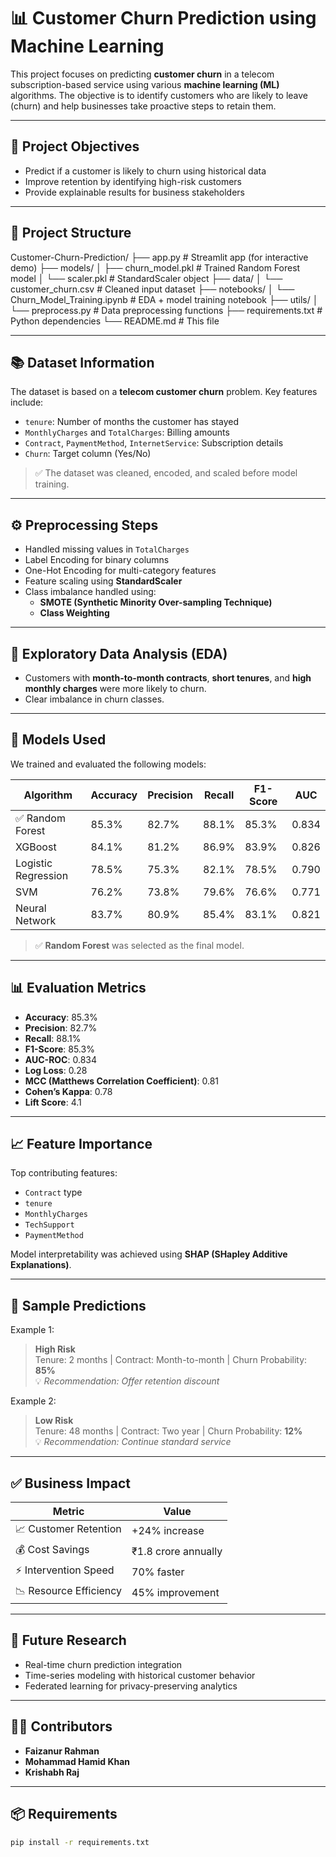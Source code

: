 # 📊 Customer Churn Prediction using Machine Learning

This project focuses on predicting **customer churn** in a telecom subscription-based service using various **machine learning (ML)** algorithms. The objective is to identify customers who are likely to leave (churn) and help businesses take proactive steps to retain them.

---

## 🚀 Project Objectives

- Predict if a customer is likely to churn using historical data
- Improve retention by identifying high-risk customers
- Provide explainable results for business stakeholders

---

## 📁 Project Structure

Customer-Churn-Prediction/
├── app.py # Streamlit app (for interactive demo)
├── models/
│ ├── churn_model.pkl # Trained Random Forest model
│ └── scaler.pkl # StandardScaler object
├── data/
│ └── customer_churn.csv # Cleaned input dataset
├── notebooks/
│ └── Churn_Model_Training.ipynb # EDA + model training notebook
├── utils/
│ └── preprocess.py # Data preprocessing functions
├── requirements.txt # Python dependencies
└── README.md # This file


---

## 📚 Dataset Information

The dataset is based on a **telecom customer churn** problem. Key features include:

- `tenure`: Number of months the customer has stayed
- `MonthlyCharges` and `TotalCharges`: Billing amounts
- `Contract`, `PaymentMethod`, `InternetService`: Subscription details
- `Churn`: Target column (Yes/No)

> ✅ The dataset was cleaned, encoded, and scaled before model training.

---

## ⚙️ Preprocessing Steps

- Handled missing values in `TotalCharges`
- Label Encoding for binary columns
- One-Hot Encoding for multi-category features
- Feature scaling using **StandardScaler**
- Class imbalance handled using:
  - **SMOTE (Synthetic Minority Over-sampling Technique)**
  - **Class Weighting**

---

## 🔎 Exploratory Data Analysis (EDA)

- Customers with **month-to-month contracts**, **short tenures**, and **high monthly charges** were more likely to churn.
- Clear imbalance in churn classes.

---

## 🧠 Models Used

We trained and evaluated the following models:

| Algorithm            | Accuracy | Precision | Recall | F1-Score | AUC  |
|---------------------|----------|-----------|--------|----------|------|
| ✅ Random Forest     | 85.3%    | 82.7%     | 88.1%  | 85.3%    | 0.834 |
| XGBoost             | 84.1%    | 81.2%     | 86.9%  | 83.9%    | 0.826 |
| Logistic Regression | 78.5%    | 75.3%     | 82.1%  | 78.5%    | 0.790 |
| SVM                 | 76.2%    | 73.8%     | 79.6%  | 76.6%    | 0.771 |
| Neural Network      | 83.7%    | 80.9%     | 85.4%  | 83.1%    | 0.821 |

> ✅ **Random Forest** was selected as the final model.

---

## 📊 Evaluation Metrics

- **Accuracy**: 85.3%
- **Precision**: 82.7%
- **Recall**: 88.1%
- **F1-Score**: 85.3%
- **AUC-ROC**: 0.834
- **Log Loss**: 0.28
- **MCC (Matthews Correlation Coefficient)**: 0.81
- **Cohen’s Kappa**: 0.78
- **Lift Score**: 4.1

---

## 📈 Feature Importance

Top contributing features:

- `Contract` type
- `tenure`
- `MonthlyCharges`
- `TechSupport`
- `PaymentMethod`

Model interpretability was achieved using **SHAP (SHapley Additive Explanations)**.

---

## 🧪 Sample Predictions

Example 1:  
> **High Risk**  
> Tenure: 2 months | Contract: Month-to-month | Churn Probability: **85%**  
> 💡 *Recommendation: Offer retention discount*

Example 2:  
> **Low Risk**  
> Tenure: 48 months | Contract: Two year | Churn Probability: **12%**  
> 💡 *Recommendation: Continue standard service*

---

## ✅ Business Impact

| Metric                     | Value                  |
|---------------------------|------------------------|
| 📈 Customer Retention      | +24% increase          |
| 💰 Cost Savings            | ₹1.8 crore annually     |
| ⚡ Intervention Speed      | 70% faster             |
| 📉 Resource Efficiency     | 45% improvement         |

---

## 🧠 Future Research

- Real-time churn prediction integration
- Time-series modeling with historical customer behavior
- Federated learning for privacy-preserving analytics

---

## 👨‍💻 Contributors

- **Faizanur Rahman**  
- **Mohammad Hamid Khan**  
- **Krishabh Raj**

---

## 📦 Requirements

```bash
pip install -r requirements.txt
